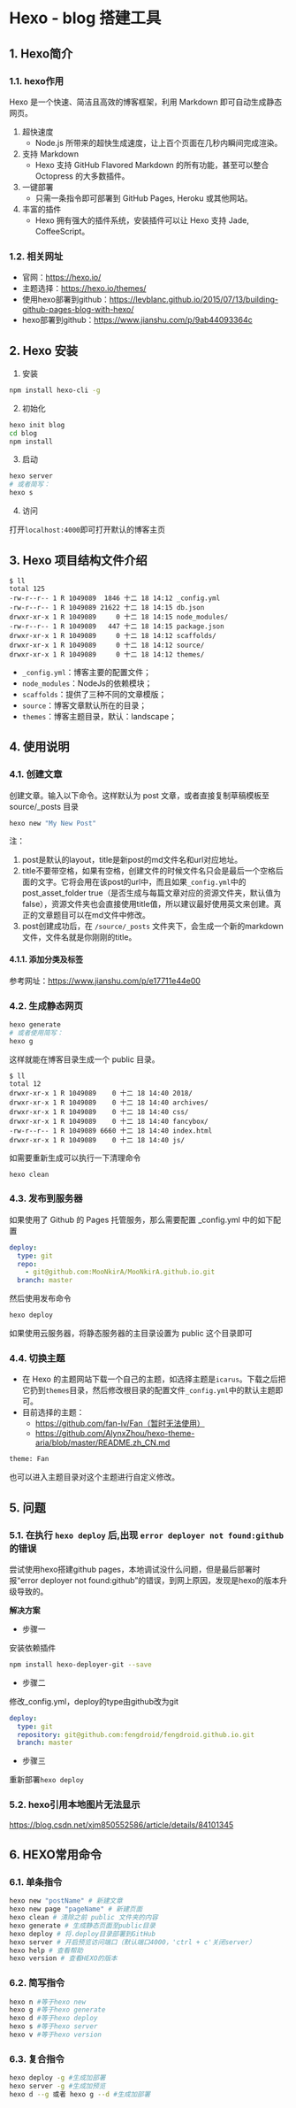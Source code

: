 # Hexo - blog 搭建工具

## 1. Hexo简介

### 1.1. hexo作用

Hexo 是一个快速、简洁且高效的博客框架，利用 Markdown 即可自动生成静态网页。

1. 超快速度
    - Node.js 所带来的超快生成速度，让上百个页面在几秒内瞬间完成渲染。
2. 支持 Markdown
    - Hexo 支持 GitHub Flavored Markdown 的所有功能，甚至可以整合 Octopress 的大多数插件。
3. 一键部署
    - 只需一条指令即可部署到 GitHub Pages, Heroku 或其他网站。
4. 丰富的插件
    - Hexo 拥有强大的插件系统，安装插件可以让 Hexo 支持 Jade, CoffeeScript。

### 1.2. 相关网址

- 官网：https://hexo.io/
- 主题选择：https://hexo.io/themes/
- 使用hexo部署到github：https://levblanc.github.io/2015/07/13/building-github-pages-blog-with-hexo/
- hexo部署到github：https://www.jianshu.com/p/9ab44093364c

## 2. Hexo 安装

1. 安装

```bash
npm install hexo-cli -g
```

2. 初始化

```bash
hexo init blog
cd blog
npm install
```

3. 启动

```bash
hexo server
# 或者简写：
hexo s
```

4. 访问

打开`localhost:4000`即可打开默认的博客主页

## 3. Hexo 项目结构文件介绍

```
$ ll
total 125
-rw-r--r-- 1 R 1049089  1846 十二 18 14:12 _config.yml
-rw-r--r-- 1 R 1049089 21622 十二 18 14:15 db.json
drwxr-xr-x 1 R 1049089     0 十二 18 14:15 node_modules/
-rw-r--r-- 1 R 1049089   447 十二 18 14:15 package.json
drwxr-xr-x 1 R 1049089     0 十二 18 14:12 scaffolds/
drwxr-xr-x 1 R 1049089     0 十二 18 14:12 source/
drwxr-xr-x 1 R 1049089     0 十二 18 14:12 themes/
```

- `_config.yml`：博客主要的配置文件；
- `node_modules`：NodeJs的依赖模块；
- `scaffolds`：提供了三种不同的文章模版；
- `source`：博客文章默认所在的目录；
- `themes`：博客主题目录，默认：landscape；

## 4. 使用说明
### 4.1. 创建文章

创建文章。输入以下命令。这样默认为 post 文章，或者直接复制草稿模板至 source/_posts 目录

```bash
hexo new "My New Post"
```

注：

1. post是默认的layout，title是新post的md文件名和url对应地址。
2. title不要带空格，如果有空格，创建文件的时候文件名只会是最后一个空格后面的文字。它将会用在该post的url中，而且如果`_config.yml`中的post_asset_folder true（是否生成与每篇文章对应的资源文件夹，默认值为false），资源文件夹也会直接使用title值，所以建议最好使用英文来创建。真正的文章题目可以在md文件中修改。
3. post创建成功后，在 `/source/_posts` 文件夹下，会生成一个新的markdown文件，文件名就是你刚刚的title。

#### 4.1.1. 添加分类及标签

参考网址：https://www.jianshu.com/p/e17711e44e00

### 4.2. 生成静态网页

```bash
hexo generate
# 或者使用简写：
hexo g
```

这样就能在博客目录生成一个 public 目录。

```
$ ll
total 12
drwxr-xr-x 1 R 1049089    0 十二 18 14:40 2018/
drwxr-xr-x 1 R 1049089    0 十二 18 14:40 archives/
drwxr-xr-x 1 R 1049089    0 十二 18 14:40 css/
drwxr-xr-x 1 R 1049089    0 十二 18 14:40 fancybox/
-rw-r--r-- 1 R 1049089 6660 十二 18 14:40 index.html
drwxr-xr-x 1 R 1049089    0 十二 18 14:40 js/
```

如需要重新生成可以执行一下清理命令

```bash
hexo clean
```

### 4.3. 发布到服务器

如果使用了 Github 的 Pages 托管服务，那么需要配置 _config.yml 中的如下配置

```yml
deploy:
  type: git
  repo:
    - git@github.com:MooNkirA/MooNkirA.github.io.git
  branch: master
```

然后使用发布命令

```bash
hexo deploy
```

如果使用云服务器，将静态服务器的主目录设置为 public 这个目录即可

### 4.4. 切换主题

- 在 Hexo 的主题网站下载一个自己的主题，如选择主题是`icarus`。下载之后把它扔到`themes`目录，然后修改根目录的配置文件`_config.yml`中的默认主题即可。
- 目前选择的主题：
    - https://github.com/fan-lv/Fan（暂时无法使用）
    - https://github.com/AlynxZhou/hexo-theme-aria/blob/master/README.zh_CN.md

```bash
theme: Fan
```

也可以进入主题目录对这个主题进行自定义修改。

## 5. 问题
### 5.1. 在执行 `hexo deploy` 后,出现 `error deployer not found:github` 的错误

尝试使用hexo搭建github pages，本地调试没什么问题，但是最后部署时报“error deployer not found:github”的错误，到网上原因，发现是hexo的版本升级导致的。

**解决方案**

- 步骤一

安装依赖插件

```bash
npm install hexo-deployer-git --save
```
- 步骤二

修改_config.yml，deploy的type由github改为git

```yml
deploy:
  type: git
  repository: git@github.com:fengdroid/fengdroid.github.io.git
  branch: master
```

- 步骤三

重新部署`hexo deploy`

### 5.2. hexo引用本地图片无法显示

https://blog.csdn.net/xjm850552586/article/details/84101345

## 6. HEXO常用命令
### 6.1. 单条指令

```bash
hexo new "postName" # 新建文章
hexo new page "pageName" # 新建页面
hexo clean # 清除之前 public 文件夹的内容
hexo generate # 生成静态页面至public目录
hexo deploy # 将.deploy目录部署到GitHub
hexo server # 开启预览访问端口（默认端口4000，'ctrl + c'关闭server）
hexo help # 查看帮助
hexo version # 查看HEXO的版本
```

### 6.2. 简写指令

```bash
hexo n #等于hexo new
hexo g #等于hexo generate
hexo d #等于hexo deploy
hexo s #等于hexo server
hexo v #等于hexo version
```

### 6.3. 复合指令

```bash
hexo deploy -g #生成加部署
hexo server -g #生成加预览
hexo d --g 或者 hexo g --d #生成加部署
```
